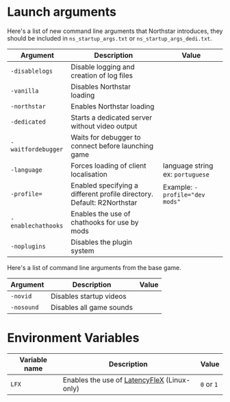 # Launch arguments

Here's a list of new command line arguments that Northstar introduces, they should be included in `ns_startup_args.txt` or `ns_startup_args_dedi.txt`.

| Argument           | Description                                                                                        | Value                            |
| ------------------ | -------------------------------------------------------------------------------------------------- | -------------------------------- |
| `-disablelogs`     | Disable logging and creation of log files                                                          |                                  |
| `-vanilla`         | Disables Northstar loading                                                                         |                                  |
| `-northstar`       | Enables Northstar loading                                                                          |                                  |
| `-dedicated`       | Starts a dedicated server without video output                                                     |                                  |
| `-waitfordebugger` | Waits for debugger to connect before launching game                                                |                                  |
| `-language`        | Forces loading of client localisation                                                              | language string ex: `portuguese` |
| `-profile=`        | Enabled specifying a different profile directory. Default: R2Northstar                             | Example: `-profile="dev mods"`   |
| `-enablechathooks` | Enables the use of chathooks for use by mods                                                       |                                  |
| `-noplugins`       | Disables the plugin system                                                                         |                                  |

Here's a list of command line arguments from the base game.

| Argument           | Description                                                                                        | Value                            |
| ------------------ | -------------------------------------------------------------------------------------------------- | -------------------------------- |
| `-novid`           | Disables startup videos                                                                            |                                  |
| `-nosound`         | Disables all game sounds                                                                           |                                  |

# Environment Variables
| Variable name      | Description                                                                                        | Value                            |
| ------------------ | -------------------------------------------------------------------------------------------------- | -------------------------------- |
| `LFX`              | Enables the use of [LatencyFleX](../using-northstar/steamdeck-and-linux/installing-on-steamdeck-and-linux.md#latencyflex) (Linux-only) | `0` or `1`                       |
